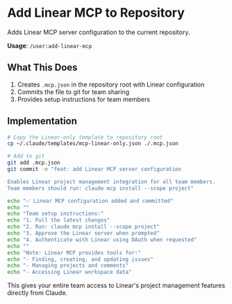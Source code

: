 # Add Linear MCP to Repository

Adds Linear MCP server configuration to the current repository.

**Usage**: `/user:add-linear-mcp`

## What This Does

1. Creates `.mcp.json` in the repository root with Linear configuration
2. Commits the file to git for team sharing
3. Provides setup instructions for team members

## Implementation

```bash
# Copy the Linear-only template to repository root
cp ~/.claude/templates/mcp-linear-only.json ./.mcp.json

# Add to git
git add .mcp.json
git commit -m "feat: add Linear MCP server configuration

Enables Linear project management integration for all team members.
Team members should run: claude mcp install --scope project"

echo "✅ Linear MCP configuration added and committed"
echo ""
echo "Team setup instructions:"
echo "1. Pull the latest changes"
echo "2. Run: claude mcp install --scope project"
echo "3. Approve the Linear server when prompted"
echo "4. Authenticate with Linear using OAuth when requested"
echo ""
echo "Note: Linear MCP provides tools for:"
echo "- Finding, creating, and updating issues"
echo "- Managing projects and comments"
echo "- Accessing Linear workspace data"
```

This gives your entire team access to Linear's project management features directly from Claude.